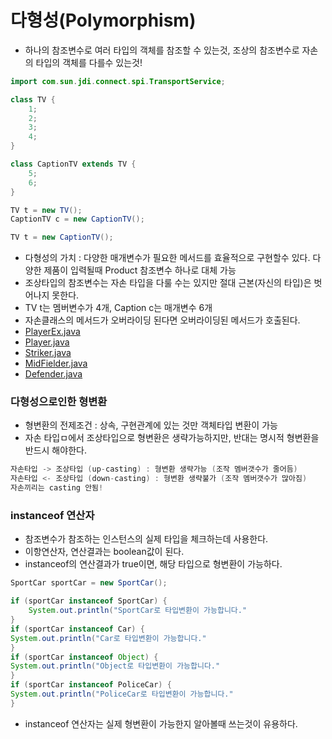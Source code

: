 # 다형성(Polymorphism)
- 하나의 참조변수로 여러 타입의 객체를 참조할 수 있는것, 조상의 참조변수로 자손의 타입의 객체를 다를수 있는것!

```java
import com.sun.jdi.connect.spi.TransportService;

class TV {
    1;
    2;
    3;
    4;
}

class CaptionTV extends TV {
    5;
    6;
}

TV t = new TV();
CaptionTV c = new CaptionTV();

TV t = new CaptionTV();
```
- 다형성의 가치 : 다양한 매개변수가 필요한 메서드를 효율적으로 구현할수 있다.  다양한 제품이 입력될때 Product 참조변수 하나로 대체 가능
- 조상타입의 참조변수는 자손 타입을 다룰 수는 있지만 절대 근본(자신의 타입)은 벗어나지 못한다.
- TV t는 멤버변수가 4개, Caption c는 매개변수 6개
- 자손클래스의 메서드가 오버라이딩 된다면 오버라이딩된 메서드가 호출된다.
- [PlayerEx.java](PlayerEx.java)
- [Player.java](Player.java)
- [Striker.java](Striker.java)
- [MidFielder.java](MidFielder.java)
- [Defender.java](Defender.java)

### 다형성으로인한 형변환
- 형변환의 전제조건 : 상속, 구현관계에 있는 것만 객체타입 변환이 가능
- 자손 타입ㅁ에서 조상타입으로 형변환은 생략가능하지만, 반대는 명시적 형변환을 반드시 해야한다.
```java
자손타입 -> 조상타입 (up-casting) : 형변환 생략가능 (조작 멤버갯수가 줄어듬)
자손타입 <- 조상타입 (down-casting) : 형변환 생략불가 (조작 멤버갯수가 많아짐)
자손끼리는 casting 안됨!
```

### instanceof 연산자
- 참조변수가 참조하는 인스턴스의 실제 타입을 체크하는데 사용한다.
- 이항연산자, 연산결과는 boolean값이 된다.
- instanceof의 연산결과가 true이면, 해당 타입으로 형변환이 가능하다.
```java
SportCar sportCar = new SportCar();

if (sportCar instanceof SportCar) {
    System.out.println("SportCar로 타입변환이 가능합니다."
}
if (sportCar instanceof Car) {
System.out.println("Car로 타입변환이 가능합니다."
}
if (sportCar instanceof Object) {
System.out.println("Object로 타입변환이 가능합니다."
}
if (sportCar instanceof PoliceCar) {
System.out.println("PoliceCar로 타입변환이 가능합니다."
}
```
- instanceof 연산자는 실제 형변환이 가능한지 알아볼때  쓰는것이 유용하다.



